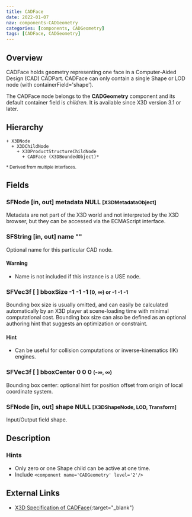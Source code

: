```yaml
---
title: CADFace
date: 2022-01-07
nav: components-CADGeometry
categories: [components, CADGeometry]
tags: [CADFace, CADGeometry]
---
```

<style>
.post h3 {
  word-spacing: 0.2em;
}
</style>

## Overview

CADFace holds geometry representing one face in a Computer-Aided Design (CAD) CADPart. CADFace can only contain a single Shape or LOD node (with containerField='shape').

The CADFace node belongs to the **CADGeometry** component and its default container field is *children.* It is available since X3D version 3.1 or later.

## Hierarchy

```
+ X3DNode
  + X3DChildNode
    + X3DProductStructureChildNode
      + CADFace (X3DBoundedObject)*
```

<small>\* Derived from multiple interfaces.</small>

## Fields

### SFNode [in, out] **metadata** NULL <small>[X3DMetadataObject]</small>

Metadata are not part of the X3D world and not interpreted by the X3D browser, but they can be accessed via the ECMAScript interface.

### SFString [in, out] **name** ""

Optional name for this particular CAD node.

#### Warning

- Name is not included if this instance is a USE node.

### SFVec3f [ ] **bboxSize** -1 -1 -1 <small>[0, ∞) or -1 -1 -1</small>

Bounding box size is usually omitted, and can easily be calculated automatically by an X3D player at scene-loading time with minimal computational cost. Bounding box size can also be defined as an optional authoring hint that suggests an optimization or constraint.

#### Hint

- Can be useful for collision computations or inverse-kinematics (IK) engines.

### SFVec3f [ ] **bboxCenter** 0 0 0 <small>(-∞, ∞)</small>

Bounding box center: optional hint for position offset from origin of local coordinate system.

### SFNode [in, out] **shape** NULL <small>[X3DShapeNode, LOD, Transform]</small>

Input/Output field shape.

## Description

### Hints

- Only zero or one Shape child can be active at one time.
- Include `<component name='CADGeometry' level='2'/>`

## External Links

- [X3D Specification of CADFace](https://www.web3d.org/documents/specifications/19775-1/V4.0/Part01/components/CADGeometry.html#CADFace){:target="_blank"}
